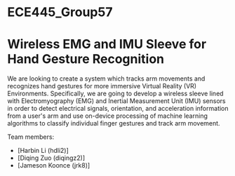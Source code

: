 # ECE445_Group57

# Wireless EMG and IMU Sleeve for Hand Gesture Recognition

We are looking to create a system which tracks arm movements and recognizes hand gestures for more immersive Virtual Reality (VR) Environments. Specifically, we are going to develop a wireless sleeve lined with Electromyography (EMG) and Inertial Measurement Unit (IMU) sensors in order to detect electrical signals, orientation, and acceleration information from a user's arm and use on-device processing of machine learning algorithms to classify individual finger gestures and track arm movement.

Team members:

- [Harbin Li (hdli2)]
- [Diqing Zuo (diqingz2)]
- [Jameson Koonce (jrk8)]
